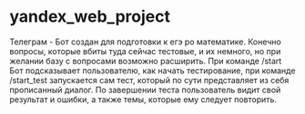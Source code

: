 # yandex_web_project
Телеграм - Бот создан для подготовки к егэ ро математике. Конечно вопросы, которые вбиты туда сейчас тестовые, и их немного, но при желании базу с вопросами возможно расширить. При команде /start Бот подсказывает пользователю, как начать тестирование, при команде /start_test запускается сам тест, который по сути представляет из себя прописанный диалог. По завершении теста пользователь видит свой результат и ошибки, а также темы, которые ему следует повторить.  
